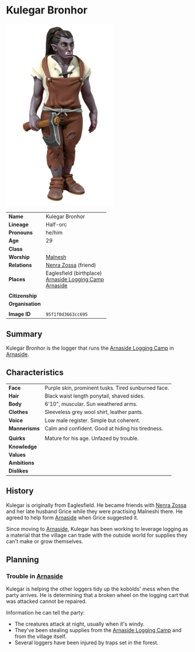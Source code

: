 # Kulegar Bronhor

<img src="https://raw.githubusercontent.com/jesskelsall/astarus-images/main/characters/portraits/95f1f0d3663cc695.png" height="500" />

|||
| --- | --- |
| **Name** | Kulegar Bronhor | character.3
| **Lineage** | Half-orc |
| **Pronouns** | he/him |
| **Age** | 29 |
| **Class** | |
| **Worship** | [Malnesh](../gods/deities/malnesh.md) |
| **Relations** | [Nenra Zossa](nenra-zossa.md) (friend) |
| **Places** | Eaglesfield (birthplace)<br>[Arnaside Logging Camp](../places/structures/arnaside-logging-camp.md)<br>[Arnaside](../places/villages/arnaside.md) |
|||
| **Citizenship** | |
| **Organisation** | |
|||
| **Image ID** | `95f1f0d3663cc695` |

## Summary

Kulegar Bronhor is the logger that runs the [Arnaside Logging Camp](../places/structures/arnaside-logging-camp.md) in [Arnaside](../places/villages/arnaside.md).

## Characteristics

| | |
| --- | --- |
| **Face** | Purple skin, prominent tusks. Tired sunburned face. | characteristics.2
| **Hair** | Black waist length ponytail, shaved sides. |
| **Body** | 6'10", muscular. Sun weathered arms. |
| **Clothes** | Sleeveless grey wool shirt, leather pants. |
| **Voice** | Low male register. Simple but coherent. |
| **Mannerisms** | Calm and confident. Good at hiding his tiredness. |
| | |
| **Quirks** | Mature for his age. Unfazed by trouble. |
| **Knowledge** | |
| **Values** | |
| **Ambitions** | |
| **Dislikes** | |

## History

Kulegar is originally from Eaglesfield. He became friends with [Nenra Zossa](nenra-zossa.md) and her late husband Grice while they were practising Malneshi there. He agreed to help form [Arnaside](../places/villages/arnaside.md) when Grice suggested it.

Since moving to [Arnaside](../places/villages/arnaside.md), Kulegar has been working to leverage logging as a material that the village can trade with the outside world for supplies they can't make or grow themselves.

## Planning

### Trouble in [Arnaside](../places/villages/arnaside.md)

Kulegar is helping the other loggers tidy up the kobolds' mess when the party arrives. He is determining that a broken wheel on the logging cart that was attacked cannot be repaired.

Information he can tell the party:

- The creatures attack at night, usually when it's windy.
- They've been stealing supplies from the [Arnaside Logging Camp](../places/structures/arnaside-logging-camp.md) and from the village itself.
- Several loggers have been injured by traps set in the forest.
